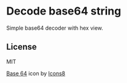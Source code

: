 # Decode base64 string
Simple base64 decoder with hex view.

## License
MIT

<a target="_blank" href="https://icons8.com/icon/QxJQfwbuT6c2/base-64">Base 64</a> icon by <a target="_blank" href="https://icons8.com">Icons8</a>